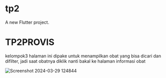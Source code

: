 # tp2

A new Flutter project.

# TP2PROVIS
kelompok3
halaman ini dipake untuk menampilkan obat yang bisa dicari dan difilter, jadi saat obatnya diklik nanti bakal ke halaman informasi obat

![Screenshot 2024-03-29 124844](https://github.com/HumaySenja/TP2PROVIS/assets/159203684/784f847e-4874-4399-a094-b0de178a5061)
